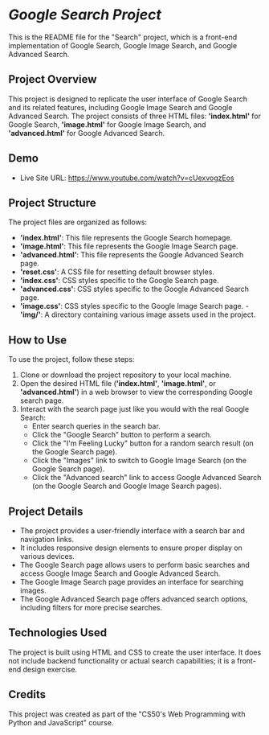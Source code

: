 
# ___Google Search Project___


This is the README file for the "Search" project, which is a front-end implementation of Google Search, Google Image Search, and Google Advanced Search.


## __Project Overview__
This project is designed to replicate the user interface of Google Search and its related features, including Google Image Search and Google Advanced Search. The project consists of three HTML files: __'index.html'__ for Google Search, __'image.html'__ for Google Image Search, and __'advanced.html'__ for Google Advanced Search.

## __Demo__
- Live Site URL: https://www.youtube.com/watch?v=cUexvogzEos


## __Project Structure__
The project files are organized as follows:

- __'index.html'__: This file represents the Google Search homepage.
- __'image.html'__: This file represents the Google Image Search page.
- __'advanced.html'__: This file represents the Google Advanced Search page.
- __'reset.css'__: A CSS file for resetting default browser styles.
- __'index.css'__: CSS styles specific to the Google Search page.
- __'advanced.css'__: CSS styles specific to the Google Advanced Search page.
- __'image.css'__: CSS styles specific to the Google Image Search page.
-__'img/'__: A directory containing various image assets used in the project.

## __How to Use__
To use the project, follow these steps:
1. Clone or download the project repository to your local machine.
2. Open the desired HTML file (__'index.html'__, __'image.html'__, or __'advanced.html'__) in a web browser to view the corresponding Google search page.
3. Interact with the search page just like you would with the real Google Search:
   - Enter search queries in the search bar.
   - Click the "Google Search" button to perform a search.
   - Click the "I'm Feeling Lucky" button for a random search result (on the Google Search page).
   - Click the "Images" link to switch to Google Image Search (on the Google Search page).
   - Click the "Advanced search" link to access Google Advanced Search (on the Google Search and Google Image Search pages).


## __Project Details__

- The project provides a user-friendly interface with a search bar and navigation links.
- It includes responsive design elements to ensure proper display on various devices.
- The Google Search page allows users to perform basic searches and access Google Image Search and Google Advanced Search.
- The Google Image Search page provides an interface for searching images.
- The Google Advanced Search page offers advanced search options, including filters for more precise searches.


## __Technologies Used__
The project is built using HTML and CSS to create the user interface. It does not include backend functionality or actual search capabilities; it is a front-end design exercise.

## __Credits__
This project was created as part of the "CS50's Web Programming with Python and JavaScript" course.


